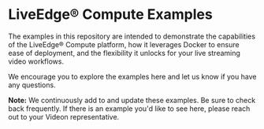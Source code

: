 # LiveEdge&reg; Compute Examples

The examples in this repository are intended to demonstrate the capabilities of the LiveEdge&reg; Compute platform, how it leverages Docker to ensure ease of deployment, and the flexibility it unlocks for your live streaming video workflows. 

We encourage you to explore the examples here and let us know if you have any questions.

**Note:** We continuously add to and update these examples. Be sure to check back frequently. If there is an example you'd like to see here, please reach out to your Videon representative. 
